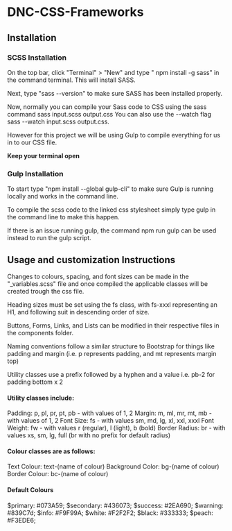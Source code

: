 # DNC-CSS-Frameworks

## Installation

### SCSS Installation

On the top bar, click "Terminal" > "New" and type " npm install -g sass" in the command terminal. This will install SASS.

Next, type "sass --version" to make sure SASS has been installed properly.

Now, normally you can compile your Sass code to CSS using the sass command sass input.scss output.css You can also use the --watch flag sass --watch input.scss output.css.

However for this project we will be using Gulp to compile everything for us in to our CSS file.

**Keep your terminal open**

### Gulp Installation

To start type "npm install --global gulp-cli" to make sure Gulp is running locally and works in the command line.

To compile the scss code to the linked css stylesheet simply type gulp in the command line to make this happen.

If there is an issue running gulp, the command npm run gulp can be used instead to run the gulp script.

## Usage and customization Instructions

Changes to colours, spacing, and font sizes can be made in the "\_variables.scss" file and once compiled the applicable classes will be created trough the css file.

Heading sizes must be set using the fs class, with fs-xxxl representing an H1, and following suit in descending order of size.

Buttons, Forms, Links, and Lists can be modified in their respective files in the components folder.

Naming conventions follow a similar structure to Bootstrap for things like padding and margin (i.e. p represents padding, and mt represents margin top)

Utility classes use a prefix followed by a hyphen and a value
i.e. pb-2 for padding bottom x 2

#### Utility classes include:

Padding: p, pl, pr, pt, pb - with values of 1, 2
Margin: m, ml, mr, mt, mb - with values of 1, 2
Font Size: fs - with values sm, md, lg, xl, xxl, xxxl
Font Weight: fw - with values r (regular), l (light), b (bold)
Border Radius: br - with values xs, sm, lg, full (br with no prefix for default radius)

#### Colour classes are as follows:

Text Colour: text-(name of colour)
Background Color: bg-(name of colour)
Border Colour: bc-(name of colour)

#### Default Colours

$primary: #073A59;
$secondary: #436073;
$success: #2EA690;
$warning: #839C7d;
$info: #F9F99A;
$white: #F2F2F2;
$black: #333333;
$peach: #F3EDE6;
